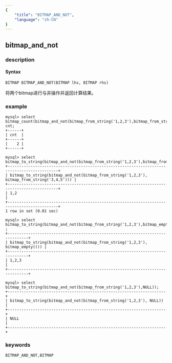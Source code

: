 ```yaml
---
{
    "title": "BITMAP_AND_NOT",
    "language": "zh-CN"
}
---
```


<!-- 
Licensed to the Apache Software Foundation (ASF) under one
or more contributor license agreements.  See the NOTICE file
distributed with this work for additional information
regarding copyright ownership.  The ASF licenses this file
to you under the Apache License, Version 2.0 (the
"License"); you may not use this file except in compliance
with the License.  You may obtain a copy of the License at

  http://www.apache.org/licenses/LICENSE-2.0

Unless required by applicable law or agreed to in writing,
software distributed under the License is distributed on an
"AS IS" BASIS, WITHOUT WARRANTIES OR CONDITIONS OF ANY
KIND, either express or implied.  See the License for the
specific language governing permissions and limitations
under the License.
-->

## bitmap_and_not
### description
#### Syntax

`BITMAP BITMAP_AND_NOT(BITMAP lhs, BITMAP rhs)`

将两个bitmap进行与非操作并返回计算结果。

### example

```
mysql> select bitmap_count(bitmap_and_not(bitmap_from_string('1,2,3'),bitmap_from_string('3,4,5'))) cnt;
+------+
| cnt  |
+------+
|    2 |
+------+

mysql> select bitmap_to_string(bitmap_and_not(bitmap_from_string('1,2,3'),bitmap_from_string('3,4,5')));
+--------------------------------------------------------------------------------------------+
| bitmap_to_string(bitmap_and_not(bitmap_from_string('1,2,3'), bitmap_from_string('3,4,5'))) |
+--------------------------------------------------------------------------------------------+
| 1,2                                                                                        |
+--------------------------------------------------------------------------------------------+
1 row in set (0.01 sec)

mysql> select bitmap_to_string(bitmap_and_not(bitmap_from_string('1,2,3'),bitmap_empty())) ;
+-------------------------------------------------------------------------------+
| bitmap_to_string(bitmap_and_not(bitmap_from_string('1,2,3'), bitmap_empty())) |
+-------------------------------------------------------------------------------+
| 1,2,3                                                                         |
+-------------------------------------------------------------------------------+

mysql> select bitmap_to_string(bitmap_and_not(bitmap_from_string('1,2,3'),NULL));
+---------------------------------------------------------------------+
| bitmap_to_string(bitmap_and_not(bitmap_from_string('1,2,3'), NULL)) |
+---------------------------------------------------------------------+
| NULL                                                                |
+---------------------------------------------------------------------+
```

### keywords

    BITMAP_AND_NOT,BITMAP
